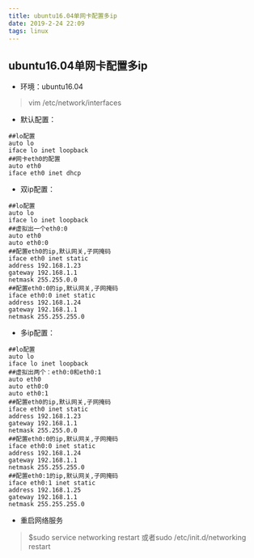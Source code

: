 ```yaml
---
title: ubuntu16.04单网卡配置多ip
date: 2019-2-24 22:09
tags: linux
---
```

## ubuntu16.04单网卡配置多ip

- 环境：ubuntu16.04

> vim /etc/network/interfaces

- 默认配置：

```shell
##lo配置 
auto lo 
iface lo inet loopback 
##网卡eth0的配置 
auto eth0 
iface eth0 inet dhcp 
```

- 双ip配置：

```shell
##lo配置 
auto lo 
iface lo inet loopback 
##虚拟出一个eth0:0 
auto eth0 
auto eth0:0 
##配置eth0的ip,默认网关,子网掩码 
iface eth0 inet static 
address 192.168.1.23 
gateway 192.168.1.1 
netmask 255.255.0.0 
##配置eth0:0的ip,默认网关,子网掩码 
iface eth0:0 inet static 
address 192.168.1.24 
gateway 192.168.1.1 
netmask 255.255.255.0 
```

- 多ip配置：

```shell
##lo配置 
auto lo 
iface lo inet loopback 
##虚拟出两个：eth0:0和eth0:1 
auto eth0 
auto eth0:0 
auto eth0:1 
##配置eth0的ip,默认网关,子网掩码 
iface eth0 inet static 
address 192.168.1.23 
gateway 192.168.1.1 
netmask 255.255.0.0 
##配置eth0:0的ip,默认网关,子网掩码 
iface eth0:0 inet static 
address 192.168.1.24 
gateway 192.168.1.1 
netmask 255.255.255.0 
##配置eth0:1的ip,默认网关,子网掩码 
iface eth0:1 inet static 
address 192.168.1.25 
gateway 192.168.1.1 
netmask 255.255.255.0 
```

- 重启网络服务

>  $sudo service networking restart 
> 或者sudo /etc/init.d/networking restart 